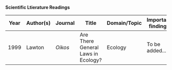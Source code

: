 **Scientific Ltierature Readings**

| **Year** | **Author(s)** | **Journal** | **Title** | **Domain/Topic** | **Important findings** | **Future perspectives** | **Link** |
| --- | --- | --- | --- | --- | --- | --- | --- |
| 1999 | Lawton | *Oikos* | Are There General Laws in Ecology? | Ecology | To be added... | To be added... | [Link](https://www.jstor.org/stable/67befd74-c81f-355b-a343-39696ef13f1a?origin=crossref&seq=14) |
